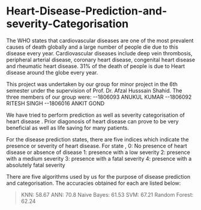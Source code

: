 # Heart-Disease-Prediction-and-severity-Categorisation

The WHO states that cardiovascular diseases are one of the most prevalent causes of
death globally and a large number of people die due to this disease every year.
Cardiovascular diseases include deep vein thrombosis, peripheral arterial disease,
coronary heart disease, congenital heart disease and rheumatic heart disease. 31% of the
death of people is due to Heart disease around the globe every year.


This project was undertaken by our group for minor project in the 6th semester under the supervision of 
  Prof. Dr. Afzal Husssain Shahid.
The three members of our group were:
 --1806093 ANUKUL KUMAR
 --1806092 RITESH SINGH
 --1806016 ANKIT GOND

We have tried to perform prediction as well as severity categorisation of heart disease .
Prior diagonosis of heart disease can prove to be very beneficial as well as life saving 
for many patients.

For the disease prediction states, there are five indices which indicate the presence or severity of heart disease.
For state ,
  0: No presence of heart disease or absence of disease
  1: presence with a low severity
  2: presence with a medium severity
  3: presence with a fatal severity
  4: presence with a absolutely fatal severity
  
There are five algorithms used by us for the purpose of disease prediction and categorisation.
The accuracies obtained for each are listed below:

> KNN: 58.67
> ANN: 70.8
> Naive Bayes: 61.53
> SVM: 67.21
> Random Forest: 62.24
